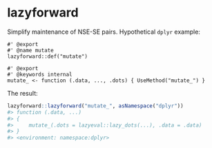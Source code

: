 <!-- README.md is generated from README.Rmd. Please edit that file -->
lazyforward
===========

Simplify maintenance of NSE-SE pairs. Hypothetical `dplyr` example:

    #' @export
    #' @name mutate
    lazyforward::def("mutate")

    #' @export
    #' @keywords internal
    mutate_ <- function (.data, ..., .dots) { UseMethod("mutate_") }

The result:

``` r
lazyforward::lazyforward("mutate_", asNamespace("dplyr"))
#> function (.data, ...) 
#> {
#>     mutate_(.dots = lazyeval::lazy_dots(...), .data = .data)
#> }
#> <environment: namespace:dplyr>
```
